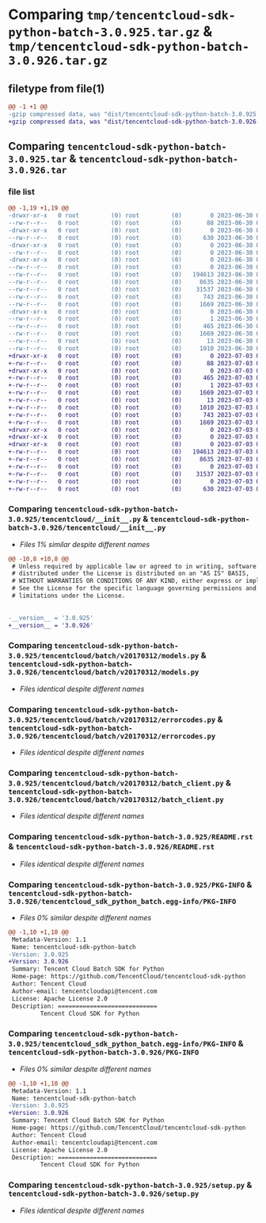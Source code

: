 # Comparing `tmp/tencentcloud-sdk-python-batch-3.0.925.tar.gz` & `tmp/tencentcloud-sdk-python-batch-3.0.926.tar.gz`

## filetype from file(1)

```diff
@@ -1 +1 @@
-gzip compressed data, was "dist/tencentcloud-sdk-python-batch-3.0.925.tar", last modified: Fri Jun 30 02:00:18 2023, max compression
+gzip compressed data, was "dist/tencentcloud-sdk-python-batch-3.0.926.tar", last modified: Mon Jul  3 00:19:07 2023, max compression
```

## Comparing `tencentcloud-sdk-python-batch-3.0.925.tar` & `tencentcloud-sdk-python-batch-3.0.926.tar`

### file list

```diff
@@ -1,19 +1,19 @@
-drwxr-xr-x   0 root         (0) root         (0)        0 2023-06-30 02:00:18.000000 tencentcloud-sdk-python-batch-3.0.925/
--rw-r--r--   0 root         (0) root         (0)       88 2023-06-30 02:00:18.000000 tencentcloud-sdk-python-batch-3.0.925/setup.cfg
-drwxr-xr-x   0 root         (0) root         (0)        0 2023-06-30 02:00:18.000000 tencentcloud-sdk-python-batch-3.0.925/tencentcloud/
--rw-r--r--   0 root         (0) root         (0)      630 2023-06-30 02:00:18.000000 tencentcloud-sdk-python-batch-3.0.925/tencentcloud/__init__.py
-drwxr-xr-x   0 root         (0) root         (0)        0 2023-06-30 02:00:18.000000 tencentcloud-sdk-python-batch-3.0.925/tencentcloud/batch/
--rw-r--r--   0 root         (0) root         (0)        0 2023-06-30 02:00:18.000000 tencentcloud-sdk-python-batch-3.0.925/tencentcloud/batch/__init__.py
-drwxr-xr-x   0 root         (0) root         (0)        0 2023-06-30 02:00:18.000000 tencentcloud-sdk-python-batch-3.0.925/tencentcloud/batch/v20170312/
--rw-r--r--   0 root         (0) root         (0)        0 2023-06-30 02:00:18.000000 tencentcloud-sdk-python-batch-3.0.925/tencentcloud/batch/v20170312/__init__.py
--rw-r--r--   0 root         (0) root         (0)   194613 2023-06-30 02:00:18.000000 tencentcloud-sdk-python-batch-3.0.925/tencentcloud/batch/v20170312/models.py
--rw-r--r--   0 root         (0) root         (0)     8635 2023-06-30 02:00:18.000000 tencentcloud-sdk-python-batch-3.0.925/tencentcloud/batch/v20170312/errorcodes.py
--rw-r--r--   0 root         (0) root         (0)    31537 2023-06-30 02:00:18.000000 tencentcloud-sdk-python-batch-3.0.925/tencentcloud/batch/v20170312/batch_client.py
--rw-r--r--   0 root         (0) root         (0)      743 2023-06-30 02:00:18.000000 tencentcloud-sdk-python-batch-3.0.925/README.rst
--rw-r--r--   0 root         (0) root         (0)     1669 2023-06-30 02:00:18.000000 tencentcloud-sdk-python-batch-3.0.925/PKG-INFO
-drwxr-xr-x   0 root         (0) root         (0)        0 2023-06-30 02:00:18.000000 tencentcloud-sdk-python-batch-3.0.925/tencentcloud_sdk_python_batch.egg-info/
--rw-r--r--   0 root         (0) root         (0)        1 2023-06-30 02:00:18.000000 tencentcloud-sdk-python-batch-3.0.925/tencentcloud_sdk_python_batch.egg-info/dependency_links.txt
--rw-r--r--   0 root         (0) root         (0)      465 2023-06-30 02:00:18.000000 tencentcloud-sdk-python-batch-3.0.925/tencentcloud_sdk_python_batch.egg-info/SOURCES.txt
--rw-r--r--   0 root         (0) root         (0)     1669 2023-06-30 02:00:18.000000 tencentcloud-sdk-python-batch-3.0.925/tencentcloud_sdk_python_batch.egg-info/PKG-INFO
--rw-r--r--   0 root         (0) root         (0)       13 2023-06-30 02:00:18.000000 tencentcloud-sdk-python-batch-3.0.925/tencentcloud_sdk_python_batch.egg-info/top_level.txt
--rw-r--r--   0 root         (0) root         (0)     1010 2023-06-30 02:00:18.000000 tencentcloud-sdk-python-batch-3.0.925/setup.py
+drwxr-xr-x   0 root         (0) root         (0)        0 2023-07-03 00:19:07.000000 tencentcloud-sdk-python-batch-3.0.926/
+-rw-r--r--   0 root         (0) root         (0)       88 2023-07-03 00:19:07.000000 tencentcloud-sdk-python-batch-3.0.926/setup.cfg
+drwxr-xr-x   0 root         (0) root         (0)        0 2023-07-03 00:19:07.000000 tencentcloud-sdk-python-batch-3.0.926/tencentcloud_sdk_python_batch.egg-info/
+-rw-r--r--   0 root         (0) root         (0)      465 2023-07-03 00:19:07.000000 tencentcloud-sdk-python-batch-3.0.926/tencentcloud_sdk_python_batch.egg-info/SOURCES.txt
+-rw-r--r--   0 root         (0) root         (0)        1 2023-07-03 00:19:07.000000 tencentcloud-sdk-python-batch-3.0.926/tencentcloud_sdk_python_batch.egg-info/dependency_links.txt
+-rw-r--r--   0 root         (0) root         (0)     1669 2023-07-03 00:19:07.000000 tencentcloud-sdk-python-batch-3.0.926/tencentcloud_sdk_python_batch.egg-info/PKG-INFO
+-rw-r--r--   0 root         (0) root         (0)       13 2023-07-03 00:19:07.000000 tencentcloud-sdk-python-batch-3.0.926/tencentcloud_sdk_python_batch.egg-info/top_level.txt
+-rw-r--r--   0 root         (0) root         (0)     1010 2023-07-03 00:19:07.000000 tencentcloud-sdk-python-batch-3.0.926/setup.py
+-rw-r--r--   0 root         (0) root         (0)      743 2023-07-03 00:19:07.000000 tencentcloud-sdk-python-batch-3.0.926/README.rst
+-rw-r--r--   0 root         (0) root         (0)     1669 2023-07-03 00:19:07.000000 tencentcloud-sdk-python-batch-3.0.926/PKG-INFO
+drwxr-xr-x   0 root         (0) root         (0)        0 2023-07-03 00:19:07.000000 tencentcloud-sdk-python-batch-3.0.926/tencentcloud/
+drwxr-xr-x   0 root         (0) root         (0)        0 2023-07-03 00:19:07.000000 tencentcloud-sdk-python-batch-3.0.926/tencentcloud/batch/
+drwxr-xr-x   0 root         (0) root         (0)        0 2023-07-03 00:19:07.000000 tencentcloud-sdk-python-batch-3.0.926/tencentcloud/batch/v20170312/
+-rw-r--r--   0 root         (0) root         (0)   194613 2023-07-03 00:19:07.000000 tencentcloud-sdk-python-batch-3.0.926/tencentcloud/batch/v20170312/models.py
+-rw-r--r--   0 root         (0) root         (0)     8635 2023-07-03 00:19:07.000000 tencentcloud-sdk-python-batch-3.0.926/tencentcloud/batch/v20170312/errorcodes.py
+-rw-r--r--   0 root         (0) root         (0)        0 2023-07-03 00:19:07.000000 tencentcloud-sdk-python-batch-3.0.926/tencentcloud/batch/v20170312/__init__.py
+-rw-r--r--   0 root         (0) root         (0)    31537 2023-07-03 00:19:07.000000 tencentcloud-sdk-python-batch-3.0.926/tencentcloud/batch/v20170312/batch_client.py
+-rw-r--r--   0 root         (0) root         (0)        0 2023-07-03 00:19:07.000000 tencentcloud-sdk-python-batch-3.0.926/tencentcloud/batch/__init__.py
+-rw-r--r--   0 root         (0) root         (0)      630 2023-07-03 00:19:07.000000 tencentcloud-sdk-python-batch-3.0.926/tencentcloud/__init__.py
```

### Comparing `tencentcloud-sdk-python-batch-3.0.925/tencentcloud/__init__.py` & `tencentcloud-sdk-python-batch-3.0.926/tencentcloud/__init__.py`

 * *Files 1% similar despite different names*

```diff
@@ -10,8 +10,8 @@
 # Unless required by applicable law or agreed to in writing, software
 # distributed under the License is distributed on an "AS IS" BASIS,
 # WITHOUT WARRANTIES OR CONDITIONS OF ANY KIND, either express or implied.
 # See the License for the specific language governing permissions and
 # limitations under the License.
 
 
-__version__ = '3.0.925'
+__version__ = '3.0.926'
```

### Comparing `tencentcloud-sdk-python-batch-3.0.925/tencentcloud/batch/v20170312/models.py` & `tencentcloud-sdk-python-batch-3.0.926/tencentcloud/batch/v20170312/models.py`

 * *Files identical despite different names*

### Comparing `tencentcloud-sdk-python-batch-3.0.925/tencentcloud/batch/v20170312/errorcodes.py` & `tencentcloud-sdk-python-batch-3.0.926/tencentcloud/batch/v20170312/errorcodes.py`

 * *Files identical despite different names*

### Comparing `tencentcloud-sdk-python-batch-3.0.925/tencentcloud/batch/v20170312/batch_client.py` & `tencentcloud-sdk-python-batch-3.0.926/tencentcloud/batch/v20170312/batch_client.py`

 * *Files identical despite different names*

### Comparing `tencentcloud-sdk-python-batch-3.0.925/README.rst` & `tencentcloud-sdk-python-batch-3.0.926/README.rst`

 * *Files identical despite different names*

### Comparing `tencentcloud-sdk-python-batch-3.0.925/PKG-INFO` & `tencentcloud-sdk-python-batch-3.0.926/tencentcloud_sdk_python_batch.egg-info/PKG-INFO`

 * *Files 0% similar despite different names*

```diff
@@ -1,10 +1,10 @@
 Metadata-Version: 1.1
 Name: tencentcloud-sdk-python-batch
-Version: 3.0.925
+Version: 3.0.926
 Summary: Tencent Cloud Batch SDK for Python
 Home-page: https://github.com/TencentCloud/tencentcloud-sdk-python
 Author: Tencent Cloud
 Author-email: tencentcloudapi@tencent.com
 License: Apache License 2.0
 Description: ============================
         Tencent Cloud SDK for Python
```

### Comparing `tencentcloud-sdk-python-batch-3.0.925/tencentcloud_sdk_python_batch.egg-info/PKG-INFO` & `tencentcloud-sdk-python-batch-3.0.926/PKG-INFO`

 * *Files 0% similar despite different names*

```diff
@@ -1,10 +1,10 @@
 Metadata-Version: 1.1
 Name: tencentcloud-sdk-python-batch
-Version: 3.0.925
+Version: 3.0.926
 Summary: Tencent Cloud Batch SDK for Python
 Home-page: https://github.com/TencentCloud/tencentcloud-sdk-python
 Author: Tencent Cloud
 Author-email: tencentcloudapi@tencent.com
 License: Apache License 2.0
 Description: ============================
         Tencent Cloud SDK for Python
```

### Comparing `tencentcloud-sdk-python-batch-3.0.925/setup.py` & `tencentcloud-sdk-python-batch-3.0.926/setup.py`

 * *Files identical despite different names*

